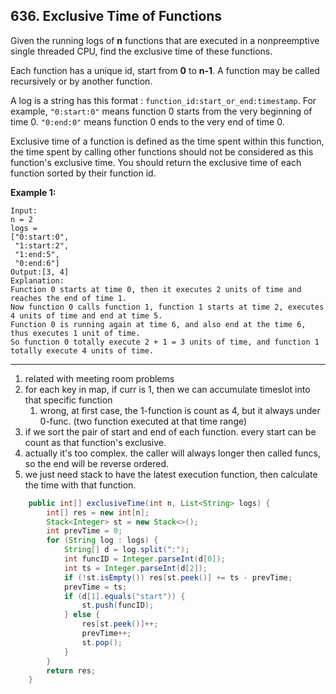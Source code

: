 ## 636. Exclusive Time of Functions

Given the running logs of **n** functions that are executed in a nonpreemptive single threaded CPU, find the exclusive time of these functions. 

Each function has a unique id, start from **0** to **n-1**. A function may be called recursively or by another function.

A log is a string has this format : `function_id:start_or_end:timestamp`. For example, `"0:start:0"` means function 0 starts from the very beginning of time 0. `"0:end:0"` means function 0 ends to the very end of time 0. 

Exclusive time of a function is defined as the time spent within this function, the time spent by calling other functions should not be considered as this function's exclusive time. You should return the exclusive time of each function sorted by their function id.

**Example 1:**

```
Input:
n = 2
logs = 
["0:start:0",
 "1:start:2",
 "1:end:5",
 "0:end:6"]
Output:[3, 4]
Explanation:
Function 0 starts at time 0, then it executes 2 units of time and reaches the end of time 1. 
Now function 0 calls function 1, function 1 starts at time 2, executes 4 units of time and end at time 5.
Function 0 is running again at time 6, and also end at the time 6, thus executes 1 unit of time. 
So function 0 totally execute 2 + 1 = 3 units of time, and function 1 totally execute 4 units of time.
```

---

1. related with meeting room problems
2. for each key in map, if curr is 1, then we can accumulate timeslot into that specific function
   1. wrong, at first case, the 1-function is count as 4, but it always under 0-func. (two function executed at that time range)
3. if we sort the pair of start and end of each function. every start can be count as that function's exclusive.
4. actually it's too complex. the caller will always longer then called funcs, so the end will be reverse ordered.
5. we just need stack to have the latest execution function, then calculate the time with that function.

```java
    public int[] exclusiveTime(int n, List<String> logs) {
        int[] res = new int[n];
        Stack<Integer> st = new Stack<>();
        int prevTime = 0;
        for (String log : logs) {
            String[] d = log.split(":");
            int funcID = Integer.parseInt(d[0]);
            int ts = Integer.parseInt(d[2]);
            if (!st.isEmpty()) res[st.peek()] += ts - prevTime;
            prevTime = ts;
            if (d[1].equals("start")) {
                st.push(funcID);
            } else {
                res[st.peek()]++;
                prevTime++;
                st.pop();
            }
        }
        return res;
    }
```

